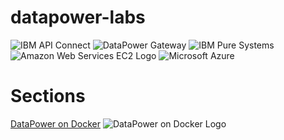 # datapower-labs
![IBM API Connect](https://developer.ibm.com/bluemix/wp-content/uploads/sites/20/2016/04/api_connect_hero_revised.png)
![DataPower Gateway](https://www.ibm.com/developerworks/jp/websphere/library/esb/dtpw_intro/images2/01.gif)
![IBM Pure Systems](http://www.ibm.com/ibm/puresystems/i/ad-curtain-v2/puresystem-box.png) ![Amazon Web Services EC2 Logo](http://blog.storagemadeeasy.com/wp-content/uploads/2015/03/Amazon-EC2-image.png) ![Microsoft Azure](https://www.linux.com/sites/lcom/files/joomla/images/stories/66866/microsoft-azure-logo.png)

# Sections

[DataPower on Docker](https://github.com/ibm-datapower/datapower-labs/tree/master/docker "DataPower on Docker") ![DataPower on Docker Logo](https://sketch.io/render/sk-5717d8f02b1b9.png)
